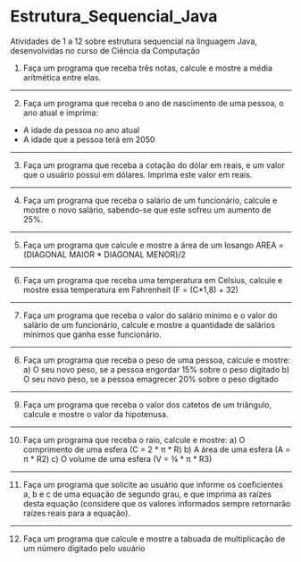 # Estrutura_Sequencial_Java

Atividades de 1 a 12 sobre estrutura sequencial na linguagem Java, desenvolvidas no curso de Ciência da Computação

01. Faça um programa que receba três notas, calcule e mostre a média aritmética entre elas.
_________________________________________________________________________________________________________________________________________________________________________
02. Faça um programa que receba o ano de nascimento de uma pessoa, o ano atual e imprima:
  - A idade da pessoa no ano atual
  - A idade que a pessoa terá em 2050
_______________________________________________________________________________________________________________________________________________________________________
03. Faça um programa que receba a cotação do dólar em reais, e um valor que o usuário possui em dólares. Imprima este valor em reais.
_______________________________________________________________________________________________________________________________________________________________________
04. Faça um programa que receba o salário de um funcionário, calcule e mostre o novo salário, sabendo-se que este sofreu um aumento de 25%.
_______________________________________________________________________________________________________________________________________________________________________
05. Faça um programa que calcule e mostre a área de um losango AREA = (DIAGONAL MAIOR * DIAGONAL MENOR)/2
_______________________________________________________________________________________________________________________________________________________________________
06. Faça um programa que receba uma temperatura em Celsius, calcule e mostre essa temperatura em Fahrenheit (F = (C*1,8) + 32)
_______________________________________________________________________________________________________________________________________________________________________
07. Faça um programa que receba o valor do salário mínimo e o valor do salário de um funcionário, calcule e mostre a quantidade de salários mínimos que ganha esse funcionário.
_______________________________________________________________________________________________________________________________________________________________________
08. Faça um programa que receba o peso de uma pessoa, calcule e mostre: a) O seu novo peso, se a pessoa engordar 15% sobre o peso digitado b) O seu novo peso, se a pessoa emagrecer 20% sobre o peso digitado
_______________________________________________________________________________________________________________________________________________________________________
09. Faça um programa que receba o valor dos catetos de um triângulo, calcule e mostre o valor da hipotenusa.
_______________________________________________________________________________________________________________________________________________________________________
10. Faça um programa que receba o raio, calcule e mostre:
  a) O comprimento de uma esfera (C = 2 * π * R)
  b) A área de uma esfera (A = π * R2)
  c) O volume de uma esfera (V = ¾ * π * R3)
_______________________________________________________________________________________________________________________________________________________________________
11. Faça um programa que solicite ao usuário que informe os coeficientes a, b e c de uma equação de segundo grau, e que imprima as raízes desta equação (considere que os valores informados sempre retornarão raízes reais para a equação).
_______________________________________________________________________________________________________________________________________________________________________
12. Faça um programa que calcule e mostre a tabuada de multiplicação de um número digitado pelo usuário
